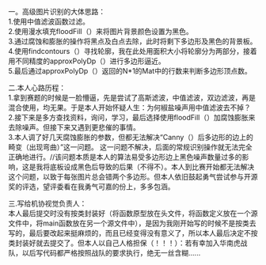 一。高级图片识别的大体思路：  
1.使用中值滤波函数过滤。  
2.使用漫水填充floodFill（）来将图片背景颜色设置为黑色。    
3.通过腐蚀和膨胀的操作将黑点及白点去除，此时将剩下多边形及黑色的背景板。    
4.使用findcontours（）寻找轮廓，我在此处用面积大小将轮廓分为两部分，接着用不同精度的approxPolyDp（）进行多边形逼近。  
5.最后通过approxPolyDp（）返回的N*1的Mat中的行数来判断多边形顶点数。  

二.本人心路历程：  
1.拿到赛题的时候是一脸懵逼，先是尝试了高斯滤波，中值滤波，双边滤波，再是混合使用，均无果。于是本人开始怀疑人生：为何椒盐噪声用中值滤波去不掉？  
2.接下来是多方查找资料，询问，学习，最后选择使用floodFill（）加腐蚀膨胀来去除噪声。但接下来又遇到更悲催的事情。  
3.本人调了好几天腐蚀膨胀的参数，但都无法解决“Canny（）后多边形的边上的畸变（出现弯曲）”这一问题。 这一问题不解决，后面的常规识别操作就无法完全正确地进行。//该问题本质是本人的算法易受多边形边上黑色噪声数量过多的影响，这是我将底板设成黑色后导致的后果（不得不）。本人到比赛开始都无法解决这个问题，以致于每张图片总会错两个多边形。但本人依旧鼓起勇气尝试参与开源奖的评选，望评委看在我勇气可嘉的份上，多多包涵。  

三.写给机协视觉负责人：  
本人最后提交时没有按类封装好（将函数原型放在头文件，将函数定义放在一个源文件中，将main函数放在另一个源文件中），是因为我刚开始写的时候不是按类去写的，最后要改起来挺麻烦的，而且已经变得没有意义了，所以本人最后决定不按类封装好就去提交了。但本人以自己人格担保（！！！）：若有幸加入华南虎战队，以后写代码都严格按照战队的要求执行，绝无一丝含糊......
